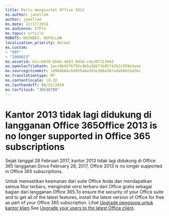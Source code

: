 ```yaml
---
title: Perlu menginstal Office 2013
ms.author: janellem
author: janellem
ms.date: 12/17/2018
ms.audience: ITPro
ms.topic: article
ROBOTS: NOINDEX, NOFOLLOW
localization_priority: Normal
ms.custom:
- "907"
- "2000023"
ms.assetid: b1cc6839-6bda-4e63-9d3d-c5e3d7313042
ms.openlocfilehash: 2acc0b82f6793c4b5a36b71b9574262c559e3aee
ms.sourcegitcommit: 1d98db8acb9959aba3b5e308a567ade6b62da56c
ms.translationtype: MT
ms.contentlocale: id-ID
ms.lasthandoff: 08/22/2019
ms.locfileid: "36538708"
---
```

# <a name="office-2013-is-no-longer-supported-in-office-365-subscriptions"></a><span data-ttu-id="2627a-102">Kantor 2013 tidak lagi didukung di langganan Office 365</span><span class="sxs-lookup"><span data-stu-id="2627a-102">Office 2013 is no longer supported in Office 365 subscriptions</span></span>

<span data-ttu-id="2627a-103">Sejak tanggal 28 Februari 2017, kantor 2013 tidak lagi didukung di Office 365 langganan.</span><span class="sxs-lookup"><span data-stu-id="2627a-103">Since February 28, 2017, Office 2013 is no longer supported in Office 365 subscriptions.</span></span>
  
<span data-ttu-id="2627a-104">Untuk memastikan keamanan dari suite Office Anda dan mendapatkan semua fitur terbaru, menginstal versi terbaru dari Office gratis sebagai bagian dari langganan Office 365.</span><span class="sxs-lookup"><span data-stu-id="2627a-104">To ensure the security of your Office suite and to get all of the latest features, install the latest version of Office for free as part of your Office 365 subscription.</span></span> <span data-ttu-id="2627a-105">Lihat [Upgrade pengguna untuk kantor klien](https://docs.microsoft.com/office365/admin/setup/upgrade-users-to-latest-office-client).</span><span class="sxs-lookup"><span data-stu-id="2627a-105">See [Upgrade your users to the latest Office client](https://docs.microsoft.com/office365/admin/setup/upgrade-users-to-latest-office-client).</span></span>
  